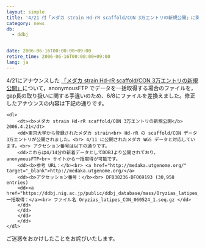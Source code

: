```yaml
---
layout: simple
title: '4/21 付「メダカ strain Hd-rR scaffold/CON 3万エントリの新規公開」に関する修正　'
category: news
db:
  - ddbj


date: 2006-06-16T00:00:00+09:00
retire_time: 2006-06-16T00:00:00+09:00
lang: ja
---
```


<html>4/21にアナウンスした <a href="whatsnew/2006-j.html#060421">「メダカ strain Hd-rR scaffold/CON 3万エントリの新規公開」</a>について，anonymousFTP でデータを一括取得する場合のファイルを，gap長の取り扱いに関する手違いのため、6/8にファイルを差換えました。修正したアナウンスの内容は下記の通りです。<div class="honbun">

    <dl>
        <dt><b>メダカ strain Hd-rR scaffold/CON 3万エントリの新規公開</b> 2006.4.21</dt>
        <dd>東京大学から登録されたメダカ strain<br> Hd-rR の scaffold/CON データ3万エントリが公開されました。<br> 4/11 に公開されたメダカ WGS データと対応しています。<br> アクセション番号は以下の通りです。
        <dd>これらは4/14分の新着データとしてDDBJより公開されており，anonymousFTP<br> サイトから一括取得が可能です。
        <dd><b>参考 URL：</b><br> <a href="http://medaka.utgenome.org/" target="_blank">http://medaka.utgenome.org/</a>
        <dd><b>アクセッション番号：</b><br> DF038236-DF069193 (30,958 entries)
        <dd><a href="https://ddbj.nig.ac.jp/public/ddbj_database/mass/Oryzias_latipes_CON/">anonymousFTP 一括取得：</a><br> ファイル名 Oryzias_latipes_CON_060524_1.seq.gz </dd>
        </dd>
        </dd>
        </dd>
        </dd>
    </dl>
</div>

<p>ご迷惑をおかけしたことをお詫びいたします。</p>
</html>
